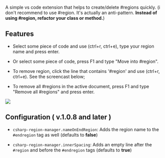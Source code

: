 A simple vs code extension that helps to create/delete #regions quickly.
(i don't recommend to use #region. It's actually an anti-pattern. <strong>Instead of using #region, refactor your class or method.</strong>)

## Features

* Select some piece of code and use (ctrl+r, ctrl+e), type your region name and press enter.

* Or select some piece of code, press F1 and type "Move into #region".

* To remove region, click the line that contains '#region' and use (ctrl+r, ctrl+e). See the screencast below;

* To remove all #regions in the active document, press F1 and type "Remove all #regions" and press enter.

<img src= "https://raw.githubusercontent.com/suadev/csharp-region-manager/master/screencast.gif" />

## Configuration ( v.1.0.8 and later )

* `csharp-region-manager.nameOnEndRegion`: Adds the region name to the `#endregion` tag as well (defaults to **false**)

* `csharp-region-manager.innerSpacing`: Adds an empty line after the `#region` and before the `#endregion` tags (defaults to **true**)